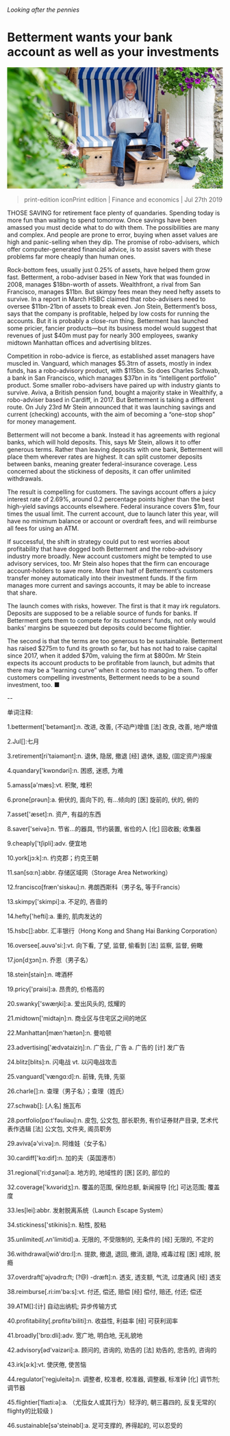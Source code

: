 ###### Looking after the pennies

# Betterment wants your bank account as well as your investments 

![image](images/20190727_FNP502.jpg) 

> print-edition iconPrint edition | Finance and economics | Jul 27th 2019 

THOSE SAVING for retirement face plenty of quandaries. Spending today is more fun than waiting to spend tomorrow. Once savings have been amassed you must decide what to do with them. The possibilities are many and complex. And people are prone to error, buying when asset values are high and panic-selling when they dip. The promise of robo-advisers, which offer computer-generated financial advice, is to assist savers with these problems far more cheaply than human ones. 

Rock-bottom fees, usually just 0.25% of assets, have helped them grow fast. Betterment, a robo-adviser based in New York that was founded in 2008, manages $18bn-worth of assets. Wealthfront, a rival from San Francisco, manages $11bn. But skimpy fees mean they need hefty assets to survive. In a report in March HSBC claimed that robo-advisers need to oversee $11bn-21bn of assets to break even. Jon Stein, Betterment’s boss, says that the company is profitable, helped by low costs for running the accounts. But it is probably a close-run thing. Betterment has launched some pricier, fancier products—but its business model would suggest that revenues of just $40m must pay for nearly 300 employees, swanky midtown Manhattan offices and advertising blitzes. 

Competition in robo-advice is fierce, as established asset managers have muscled in. Vanguard, which manages $5.3trn of assets, mostly in index funds, has a robo-advisory product, with $115bn. So does Charles Schwab, a bank in San Francisco, which manages $37bn in its “intelligent portfolio” product. Some smaller robo-advisers have paired up with industry giants to survive. Aviva, a British pension fund, bought a majority stake in Wealthify, a robo-adviser based in Cardiff, in 2017. But Betterment is taking a different route. On July 23rd Mr Stein announced that it was launching savings and current (checking) accounts, with the aim of becoming a “one-stop shop” for money management. 

Betterment will not become a bank. Instead it has agreements with regional banks, which will hold deposits. This, says Mr Stein, allows it to offer generous terms. Rather than leaving deposits with one bank, Betterment will place them wherever rates are highest. It can split customer deposits between banks, meaning greater federal-insurance coverage. Less concerned about the stickiness of deposits, it can offer unlimited withdrawals. 

The result is compelling for customers. The savings account offers a juicy interest rate of 2.69%, around 0.2 percentage points higher than the best high-yield savings accounts elsewhere. Federal insurance covers $1m, four times the usual limit. The current account, due to launch later this year, will have no minimum balance or account or overdraft fees, and will reimburse all fees for using an ATM. 

If successful, the shift in strategy could put to rest worries about profitability that have dogged both Betterment and the robo-advisory industry more broadly. New account customers might be tempted to use advisory services, too. Mr Stein also hopes that the firm can encourage account-holders to save more. More than half of Betterment’s customers transfer money automatically into their investment funds. If the firm manages more current and savings accounts, it may be able to increase that share. 

The launch comes with risks, however. The first is that it may irk regulators. Deposits are supposed to be a reliable source of funds for banks. If Betterment gets them to compete for its customers’ funds, not only would banks’ margins be squeezed but deposits could become flightier. 

The second is that the terms are too generous to be sustainable. Betterment has raised $275m to fund its growth so far, but has not had to raise capital since 2017, when it added $70m, valuing the firm at $800m. Mr Stein expects its account products to be profitable from launch, but admits that there may be a “learning curve” when it comes to managing them. To offer customers compelling investments, Betterment needs to be a sound investment, too. ■ 

-- 

 单词注释:

1.betterment['betәmәnt]:n. 改进, 改善, (不动产)增值 [法] 改良, 改善, 地产增值 

2.Jul[]:七月 

3.retirement[ri'taiәmәnt]:n. 退休, 隐居, 撤退 [经] 退休, 退股, (固定资产)报废 

4.quandary['kwɒndәri]:n. 困惑, 迷惑, 为难 

5.amass[ә'mæs]:vt. 积聚, 堆积 

6.prone[prәun]:a. 俯伏的, 面向下的, 有...倾向的 [医] 旋前的, 伏的, 俯的 

7.asset['æset]:n. 资产, 有益的东西 

8.saver['seivә]:n. 节省...的器具, 节约装置, 省俭的人 [化] 回收器; 收集器 

9.cheaply['tʃipli]:adv. 便宜地 

10.york[jɔ:k]:n. 约克郡；约克王朝 

11.san[sɑ:n]:abbr. 存储区域网（Storage Area Networking） 

12.francisco[fræn'siskәu]:n. 弗朗西斯科（男子名, 等于Francis） 

13.skimpy['skimpi]:a. 不足的, 吝啬的 

14.hefty['hefti]:a. 重的, 肌肉发达的 

15.hsbc[]:abbr. 汇丰银行（Hong Kong and Shang Hai Banking Corporation） 

16.oversee[.әuvә'si:]:vt. 向下看, 了望, 监督, 偷看到 [法] 监察, 监督, 俯瞰 

17.jon[dʒɔn]:n. 乔恩（男子名） 

18.stein[stain]:n. 啤酒杯 

19.pricy['praisi]:a. 昂贵的, 价格高的 

20.swanky['swæŋki]:a. 爱出风头的, 炫耀的 

21.midtown['midtajn]:n. 商业区与住宅区之间的地区 

22.Manhattan[mæn'hætәn]:n. 曼哈顿 

23.advertising['ædvәtaiziŋ]:n. 广告业, 广告 a. 广告的 [计] 发广告 

24.blitz[blits]:n. 闪电战 vt. 以闪电战攻击 

25.vanguard['vængɑ:d]:n. 前锋, 先锋, 先驱 

26.charle[]:n. 查理（男子名）；查理（姓氏） 

27.schwab[]: [人名] 施瓦布 

28.portfolio[pɒ:t'fәuliәu]:n. 皮包, 公文包, 部长职务, 有价证券财产目录, 艺术代表作选辑 [法] 公文包, 文件夹, 阁员职务 

29.aviva[ə'vi:və]:n. 阿维娃（女子名） 

30.cardiff['kɑ:dif]:n. 加的夫（英国港市） 

31.regional['ri:dʒәnәl]:a. 地方的, 地域性的 [医] 区的, 部位的 

32.coverage['kʌvәridʒ]:n. 覆盖的范围, 保险总额, 新闻报导 [化] 可达范围; 覆盖度 

33.les[lei]:abbr. 发射脱离系统（Launch Escape System） 

34.stickiness['stikinis]:n. 粘性, 胶粘 

35.unlimited[.ʌn'limitid]:a. 无限的, 不受限制的, 无条件的 [经] 无限的, 不定的 

36.withdrawal[wið'drɒ:l]:n. 提款, 撤退, 退回, 撤消, 退隐, 戒毒过程 [医] 戒除, 脱瘾 

37.overdraft['әjvәdrɑ:ft; (?@) -dræft]:n. 透支, 透支额, 气流, 过度通风 [经] 透支 

38.reimburse[.ri:im'bә:s]:vt. 付还, 偿还, 赔偿 [经] 偿付, 赔还, 付还; 偿还 

39.ATM[]:[计] 自动出纳机; 异步传输方式 

40.profitability[.prɒfitә'biliti]:n. 收益性, 利益率 [经] 可获利润率 

41.broadly['brɒ:dli]:adv. 宽广地, 明白地, 无礼貌地 

42.advisory[әd'vaizәri]:a. 顾问的, 咨询的, 劝告的 [法] 劝告的, 忠告的, 咨询的 

43.irk[ә:k]:vt. 使厌倦, 使苦恼 

44.regulator['regjuleitә]:n. 调整者, 校准者, 校准器, 调整器, 标准钟 [化] 调节剂; 调节器 

45.flightier[ˈflaɪti:ə]:a. （尤指女人或其行为）轻浮的, 朝三暮四的, 反复无常的( flighty的比较级 ) 

46.sustainable[sә'steinәbl]:a. 足可支撑的, 养得起的, 可以忍受的 

